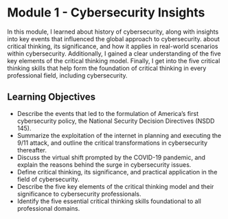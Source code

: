 # Module 1 - Cybersecurity Insights

In this module, I learned about history of cybersecurity, along with insights into key events that influenced the global approach to cybersecurity. about critical thinking, its significance, and how it applies in real-world scenarios within cybersecurity. 
Additionally, I gained a clear understanding of the five key elements of the critical thinking model. Finally, I get into the five critical thinking skills that help form the foundation of critical thinking in every professional field, including cybersecurity.

## Learning Objectives
- Describe the events that led to the formulation of America’s first cybersecurity policy, the National Security Decision Directives (NSDD 145).
- Summarize the exploitation of the internet in planning and executing the 9/11 attack, and outline the critical transformations in cybersecurity thereafter.
- Discuss the virtual shift prompted by the COVID-19 pandemic, and explain the reasons behind the surge in cybersecurity issues.
- Define critical thinking, its significance, and practical application in the field of cybersecurity.
- Describe the five key elements of the critical thinking model and their significance to cybersecurity professionals.
- Identify the five essential critical thinking skills foundational to all professional domains.
